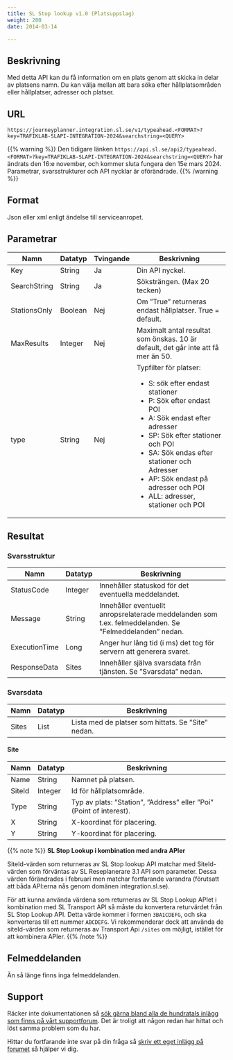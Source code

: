 ```yaml
---
title: SL Stop lookup v1.0 (Platsuppslag)
weight: 200
date: 2014-03-14

---
```


## Beskrivning

Med detta API kan du få information om en plats genom att skicka in delar av platsens namn. Du kan välja mellan att bara
söka efter hållplatsområden eller hållplatser, adresser och platser.

## URL

`https://journeyplanner.integration.sl.se/v1/typeahead.<FORMAT>?key=TRAFIKLAB-SLAPI-INTEGRATION-2024&searchstring=<QUERY>`

{{% warning %}}
Den tidigare länken `https://api.sl.se/api2/typeahead.<FORMAT>?key=TRAFIKLAB-SLAPI-INTEGRATION-2024&searchstring=<QUERY>` har ändrats den 16:e november, och kommer sluta fungera den 15e mars 2024. 
Parametrar, svarsstrukturer och API nycklar är oförändrade.
{{% /warning %}}

## Format

Json eller xml enligt ändelse till serviceanropet.

## Parametrar

| Namn         | Datatyp | Tvingande | Beskrivning                                                                                                                                                                                                                                                                                   |
|--------------|---------|-----------|-----------------------------------------------------------------------------------------------------------------------------------------------------------------------------------------------------------------------------------------------------------------------------------------------|
| Key          | String  | Ja        | Din API nyckel.                                                                                                                                                                                                                                                                               |
| SearchString | String  | Ja        | Söksträngen. (Max 20 tecken)                                                                                                                                                                                                                                                                  |
| StationsOnly | Boolean | Nej       | Om ”True” returneras endast hållplatser. True = default.                                                                                                                                                                                                                                      |
| MaxResults   | Integer | Nej       | Maximalt antal resultat som önskas. 10 är default, det går inte att få mer än 50.                                                                                                                                                                                                             |
| type         | String  | Nej       | Typfilter för platser: <ul><li>S: sök efter endast stationer <li>P: Sök efter endast POI <li>A: Sök endast efter adresser <li>SP: Sök efter stationer och POI <li>SA: Sök endas efter stationer och Adresser <li>AP: Sök endast på adresser och POI <li>ALL: adresser, stationer och POI</ul> |

## Resultat

### Svarsstruktur

| Namn          | Datatyp | Beskrivning                                                                                             |
|---------------|---------|---------------------------------------------------------------------------------------------------------|
| StatusCode    | Integer | Innehåller statuskod för det eventuella meddelandet.                                                    |
| Message       | String  | Innehåller eventuellt anropsrelaterade meddelanden som t.ex. felmeddelanden. Se ”Felmeddelanden” nedan. |
| ExecutionTime | Long    | Anger hur lång tid (i ms) det tog för servern att generera svaret.                                      |
| ResponseData  | Sites   | Innehåller själva svarsdata från tjänsten. Se ”Svarsdata” nedan.                                        |

### Svarsdata

| Namn  | Datatyp | Beskrivning                                        |
|-------|---------|----------------------------------------------------|
| Sites | List    | Lista med de platser som hittats. Se ”Site” nedan. |

#### Site

| Namn   | Datatyp | Beskrivning                                                         |
|--------|---------|---------------------------------------------------------------------|
| Name   | String  | Namnet på platsen.                                                  |
| SiteId | Integer | Id för hållplatsområde.                                             |
| Type   | String  | Typ av plats: ”Station”, ”Address” eller ”Poi” (Point of interest). |
| X      | String  | X-koordinat för placering.                                          |
| Y      | String  | Y-koordinat för placering.                                          |

{{% note %}}
**SL Stop Lookup i kombination med andra APIer**

SiteId-värden som returneras av SL Stop lookup API matchar med SiteId-värden som förväntas av SL Reseplanerare 3.1 API som parameter. Dessa värden förändrades i februari
men matchar fortfarande varandra (förutsatt att båda API:erna nås genom domänen integration.sl.se).

För att kunna använda värdena som returneras av SL Stop Lookup APIet i kombination med SL Transport API så måste du konvertera returvärdet från SL Stop Lookup
API. Detta värde kommer i formen `3BA1CDEFG`, och ska konverteras till ett nummer `ABCDEFG`. Vi rekommenderar dock att använda de siteId-värden som returneras av 
Transport Api `/sites` om möjligt, istället för att kombinera APIer.
{{% /note %}}

## Felmeddelanden

Än så länge finns inga felmeddelanden.

## Support

Räcker inte dokumentationen så <a href="http://kundo.se/org/trafiklabse/posts/">sök gärna bland alla de hundratals
inlägg som finns på vårt supportforum</a>. Det är troligt att någon redan har hittat och löst samma problem som du har.

Hittar du fortfarande inte svar på din fråga så <a href="http://kundo.se/org/trafiklabse/">skriv ett eget inlägg på
forumet</a> så hjälper vi dig.
